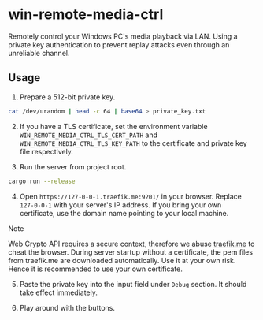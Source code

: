 # win-remote-media-ctrl

Remotely control your Windows PC's media playback via LAN. Using a private key authentication to prevent replay attacks even through an unreliable channel.

## Usage

1. Prepare a 512-bit private key.

```bash
cat /dev/urandom | head -c 64 | base64 > private_key.txt
```

2. If you have a TLS certificate, set the environment variable `WIN_REMOTE_MEDIA_CTRL_TLS_CERT_PATH` and `WIN_REMOTE_MEDIA_CTRL_TLS_KEY_PATH` to the certificate and private key file respectively.

3. Run the server from project root.

```bash
cargo run --release
```

4. Open `https://127-0-0-1.traefik.me:9201/` in your browser. Replace `127-0-0-1` with your server's IP address. If you bring your own certificate, use the domain name pointing to your local machine.

> [!NOTE]
> Web Crypto API requires a secure context, therefore we abuse [traefik.me](https://github.com/pyrou/traefik.me) to cheat the browser. During server startup without a certificate, the pem files from traefik.me are downloaded automatically. Use it at your own risk. Hence it is recommended to use your own certificate.

5. Paste the private key into the input field under `Debug` section. It should take effect immediately.

6. Play around with the buttons.
